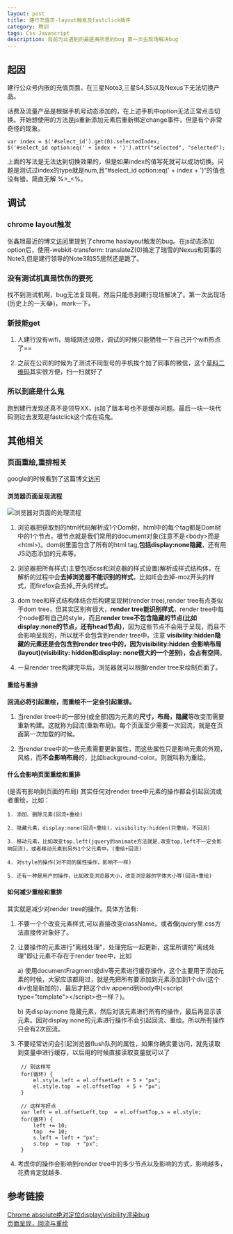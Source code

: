```yaml
---
layout: post
title: 建行充值页-layout触发及fastclick插件
category: 教训
tags: Css Javascript
description: 目前为止遇到的最匪夷所思的bug 第一次去现场解决bug
---
```


## 起因
建行公众号内嵌的充值页面，在三星Note3,三星S4,S5以及Nexus下无法切换产品。

话费及流量产品是根据手机号动态添加的，在上述手机中option无法正常点击切换。开始想使用的方法是js重新添加元素后重新绑定change事件，但是有个非常奇怪的现象。
	
	var index = $('#select_id').get(0).selectedIndex;
	$('#select_id option:eq(' + index + ')').attr("selected", "selected");
	
上面的写法是无法达到切换效果的，但是如果index的值写死就可以成功切换。问题是测试过index的type就是num,且“#select_id option:eq(' + index + ')“的值也没有错，简直无解 %>_<%。

## 调试

### chrome layout触发
张鑫旭最近的博文[访问](http://www.zhangxinxu.com/wordpress/2015/01/chrome-absolute-display-visibility-render-bug/)里提到了chrome haslayout触发的bug。在js动态添加option后，使用-webkit-transform: translateZ(0)搞定了瑞雪的Nexus和同事的Note3,但是建行领导的Note3和S5居然还是跪了。

### 没有测试机真是忧伤的要死
找不到测试机啊，bug无法复现啊，然后只能杀到建行现场解决了。第一次出现场(历史上的一天😂)，mark一下。

### 新技能get
1. 人建行没有wifi，局域网还设限，调试的时候只能牺牲一下自己开个wifi热点了==

2. 之前在公司的时候为了测试不同型号的手机挨个加了同事的微信，这个[草料二维码](http://cli.im/)其实很方便，扫一扫就好了

### 所以到底是什么鬼
跑到建行发现还真不是领导XX，js加了版本号也不是缓存问题。最后一块一块代码测过去发现是fastclick这个库在捣鬼。


## 其他相关

### 页面重绘,重排相关
google的时候看到了这篇博文[访问](http://www.blogjava.net/BearRui/archive/2010/05/10/320502.html)

#### 浏览器页面呈现流程

![浏览器对页面的处理流程](/echo-blog/public/img/2015-01-26-render-tree.png)

1. 浏览器把获取到的html代码解析成1个Dom树，html中的每个tag都是Dom树中的1个节点，根节点就是我们常用的document对象(注意不是\<body>而是\<html>)。dom树里面包含了所有的html tag,**包括display:none隐藏**，还有用JS动态添加的元素等。

2. 浏览器把所有样式(主要包括css和浏览器的样式设置)解析成样式结构体，在解析的过程中会**去掉浏览器不能识别的样式**，比如IE会去掉-moz开头的样式，而firefox会去掉_开头的样式。

3. dom tree和样式结构体结合后构建呈现树(render tree),render tree有点类似于dom tree，但其实区别有很大，**render tree能识别样式**，render tree中每个node都有自己的style，而且**render tree不包含隐藏的节点(比如display:none的节点，还有head节点)**，因为这些节点不会用于呈现，而且不会影响呈现的，所以就不会包含到render tree中。注意 **visibility:hidden隐藏的元素还是会包含到render tree中的，因为visibility:hidden 会影响布局(layout)(visibility: hidden和display: none很大的一个差别)，会占有空间**。

4. 一旦render tree构建完毕后，浏览器就可以根据render tree来绘制页面了。

#### 重绘与重排
**回流必将引起重绘，而重绘不一定会引起重排。**

1. 当render tree中的一部分(或全部)因为元素的**尺寸，布局，隐藏**等改变而需要重新构建。这就称为回流(重新布局)。每个页面至少需要一次回流，就是在页面第一次加载的时候。

2. 当render tree中的一些元素需要更新属性，而这些属性只是影响元素的外观，风格，而**不会影响布局**的，比如background-color。则就叫称为重绘。

#### 什么会影响页面重绘和重排

(是否有影响到页面的布局)
其实任何对render tree中元素的操作都会引起回流或者重绘，比如：

    1. 添加、删除元素(回流+重绘)

    2. 隐藏元素，display:none(回流+重绘)，visibility:hidden(只重绘，不回流)

    3. 移动元素，比如改变top,left(jquery的animate方法就是,改变top,left不一定会影响回流)，或者移动元素到另外1个父元素中。(重绘+回流)

    4. 对style的操作(对不同的属性操作，影响不一样)

    5. 还有一种是用户的操作，比如改变浏览器大小，改变浏览器的字体大小等(回流+重绘)


#### 如何减少重绘和重排
其实就是减少对render tree的操作。具体方法有:

1. 不要一个个改变元素样式,可以直接改变className。或者像jquery里.css方法直接传对象好了。

2. 让要操作的元素进行"离线处理"，处理完后一起更新，这里所谓的"离线处理"即让元素不存在于render tree中，比如 

	 a) 使用documentFragment或div等元素进行缓存操作，这个主要用于添加元素的时候，大家应该都用过，就是先把所有要添加到元素添加到1个div(这个div也是新加的)，最后才把这个div append到body中(\<script type="template">\</script>也一样？)。  
	 
     b) 先display:none 隐藏元素，然后对该元素进行所有的操作，最后再显示该元素。因对display:none的元素进行操作不会引起回流、重绘。所以所有操作只会有2次回流。
 
3. 不要经常访问会引起浏览器flush队列的属性，如果你确实要访问，就先读取到变量中进行缓存，以后用的时候直接读取变量就可以了
	
	
		// 别这样写
		for(循环) {
    		el.style.left = el.offsetLeft + 5 + "px";
    		el.style.top  = el.offsetTop  + 5 + "px";
		}

		// 这样写好点  
		var left = el.offsetLeft,top  = el.offsetTop,s = el.style;
		for(循环) {
    		left += 10;
    		top  += 10;
    		s.left = left + "px";
    		s.top  = top  + "px";
		}
		
4. 考虑你的操作会影响到render tree中的多少节点以及影响的方式，影响越多，花费肯定就越多.

## 参考链接
[Chrome absolute绝对定位display/visibility渲染bug](http://www.zhangxinxu.com/wordpress/2015/01/chrome-absolute-display-visibility-render-bug/)  
[页面呈现，回流与重绘](http://www.blogjava.net/BearRui/archive/2010/05/10/320502.html)


